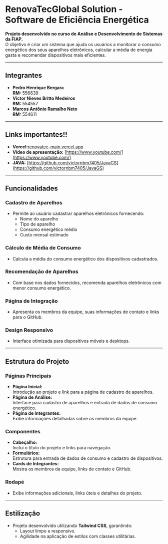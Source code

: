 # RenovaTecGlobal Solution - Software de Eficiência Energética

**Projeto desenvolvido no curso de Análise e Desenvolvimento de Sistemas da FIAP.**  
O objetivo é criar um sistema que ajuda os usuários a monitorar o consumo energético dos seus aparelhos eletrônicos, calcular a média de energia gasta e recomendar dispositivos mais eficientes.  

---

## **Integrantes**

- **Pedro Henrique Bergara**  
  **RM:** 556639  
- **Victor Nieves Britto Medeiros**  
  **RM:** 554557  
- **Marcos Antônio Ramalho Neto**  
  **RM:** 554611  

---

## **Links importantes!!**

- **Vercel:**[renovatec-main.vercel.app](renovatec-main.vercel.app)
- **Vídeo de apresentação:** [https://www.youtube.com/](https://www.youtube.com/)
- **JAVA:** [https://github.com/victornbm7405/JavaGS](https://github.com/victornbm7405/JavaGS)

---

## **Funcionalidades**

### **Cadastro de Aparelhos**
- Permite ao usuário cadastrar aparelhos eletrônicos fornecendo:
  - Nome do aparelho
  - Tipo de aparelho
  - Consumo energético médio
  - Custo mensal estimado  

### **Cálculo de Média de Consumo**
- Calcula a média do consumo energético dos dispositivos cadastrados.

### **Recomendação de Aparelhos**
- Com base nos dados fornecidos, recomenda aparelhos eletrônicos com menor consumo energético.

### **Página de Integração**
- Apresenta os membros da equipe, suas informações de contato e links para o GitHub.

### **Design Responsivo**
- Interface otimizada para dispositivos móveis e desktops.

---

## **Estrutura do Projeto**

### **Páginas Principais**
- **Página Inicial:**  
  Introdução ao projeto e link para a página de cadastro de aparelhos.  
- **Página de Análise:**  
  Interface para cadastro de aparelhos e entrada de dados de consumo energético.  
- **Página de Integrantes:**  
  Exibe informações detalhadas sobre os membros da equipe.  

### **Componentes**
- **Cabeçalho:**  
  Inclui o título do projeto e links para navegação.  
- **Formulários:**  
  Estrutura para entrada de dados de consumo e cadastro de dispositivos.  
- **Cards de Integrantes:**  
  Mostra os membros da equipe, links de contato e GitHub.

### **Rodapé**
- Exibe informações adicionais, links úteis e detalhes do projeto.

---

## **Estilização**
- Projeto desenvolvido utilizando **Tailwind CSS**, garantindo:
  - Layout limpo e responsivo.  
  - Agilidade na aplicação de estilos com classes utilitárias.  

